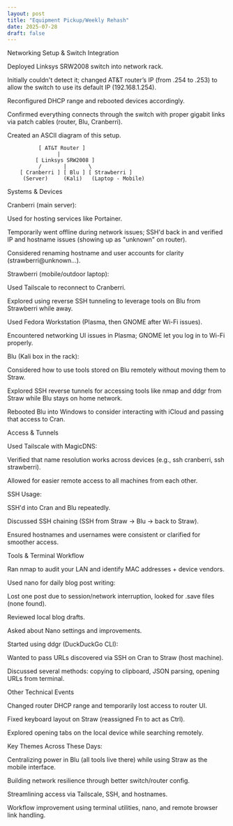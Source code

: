 ```yaml
---
layout: post
title: "Equipment Pickup/Weekly Rehash"
date: 2025-07-28
draft: false
---
```

Networking Setup & Switch Integration

Deployed Linksys SRW2008 switch into network rack.

Initially couldn't detect it; changed AT&T router’s IP (from .254 to .253) to allow the switch to use its default IP (192.168.1.254).

Reconfigured DHCP range and rebooted devices accordingly.

Confirmed everything connects through the switch with proper gigabit links via patch cables (router, Blu, Cranberri).

Created an ASCII diagram of this setup.


              [ AT&T Router ]
                    |
             [ Linksys SRW2008 ]
              /       |       \
        [ Cranberri ] [ Blu ] [ Strawberri ]
         (Server)     (Kali)   (Laptop - Mobile)



Systems & Devices

Cranberri (main server):

Used for hosting services like Portainer.

Temporarily went offline during network issues; SSH'd back in and verified IP and hostname issues (showing up as "unknown" on router).

Considered renaming hostname and user accounts for clarity (strawberri@unknown...).

Strawberri (mobile/outdoor laptop):

Used Tailscale to reconnect to Cranberri.

Explored using reverse SSH tunneling to leverage tools on Blu from Strawberri while away.

Used Fedora Workstation (Plasma, then GNOME after Wi-Fi issues).

Encountered networking UI issues in Plasma; GNOME let you log in to Wi-Fi properly.

Blu (Kali box in the rack):

Considered how to use tools stored on Blu remotely without moving them to Straw.

Explored SSH reverse tunnels for accessing tools like nmap and ddgr from Straw while Blu stays on home network.

Rebooted Blu into Windows to consider interacting with iCloud and passing that access to Cran.

Access & Tunnels

Used Tailscale with MagicDNS:

Verified that name resolution works across devices (e.g., ssh cranberri, ssh strawberri).

Allowed for easier remote access to all machines from each other.

SSH Usage:

SSH'd into Cran and Blu repeatedly.

Discussed SSH chaining (SSH from Straw → Blu → back to Straw).

Ensured hostnames and usernames were consistent or clarified for smoother access.

Tools & Terminal Workflow

Ran nmap to audit your LAN and identify MAC addresses + device vendors.

Used nano for daily blog post writing:

Lost one post due to session/network interruption, looked for .save files (none found).

Reviewed local blog drafts.

Asked about Nano settings and improvements.

Started using ddgr (DuckDuckGo CLI):

Wanted to pass URLs discovered via SSH on Cran to Straw (host machine).

Discussed several methods: copying to clipboard, JSON parsing, opening URLs from terminal.

Other Technical Events

Changed router DHCP range and temporarily lost access to router UI.

Fixed keyboard layout on Straw (reassigned Fn to act as Ctrl).

Explored opening tabs on the local device while searching remotely.

Key Themes Across These Days:

Centralizing power in Blu (all tools live there) while using Straw as the mobile interface.

Building network resilience through better switch/router config.

Streamlining access via Tailscale, SSH, and hostnames.

Workflow improvement using terminal utilities, nano, and remote browser link handling.


